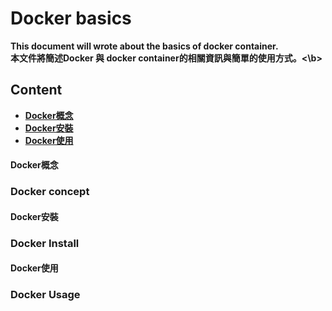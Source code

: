 # Docker basics


<b>This document will wrote about the basics of docker container.<br>
本文件將簡述Docker 與 docker container的相關資訊與簡單的使用方式。<\b>


## Content
* [Docker概念](#Docker概念)
* [Docker安裝](#Docker安裝)
* [Docker使用](#Docker使用)


#### Docker概念
### Docker concept



#### Docker安裝
### Docker Install



#### Docker使用
### Docker Usage


